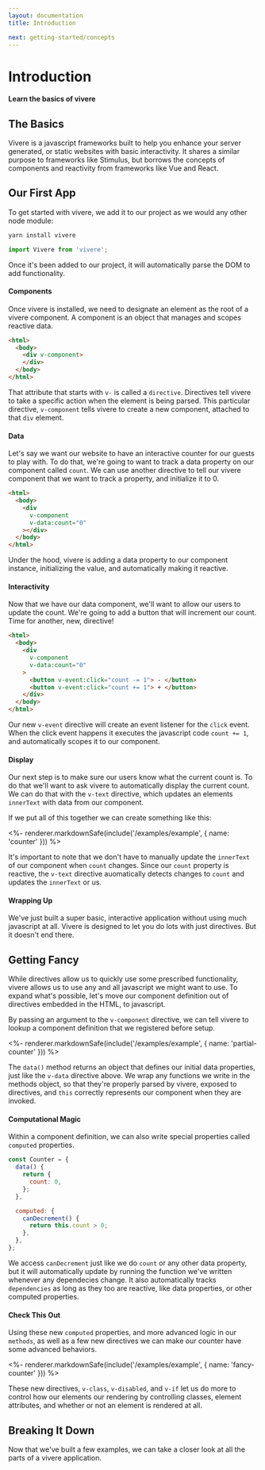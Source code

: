 ```yaml
---
layout: documentation
title: Introduction

next: getting-started/concepts
---
```


# Introduction

#### Learn the basics of vivere

## The Basics

Vivere is a javascript frameworks built to help you enhance your server generated, or static websites with basic interactivity. It shares a similar purpose to frameworks like Stimulus, but borrows the concepts of components and reactivity from frameworks like Vue and React.

## Our First App

To get started with vivere, we add it to our project as we would any other node module:

```bash
yarn install vivere
```

```js
import Vivere from 'vivere';
```

Once it's been added to our project, it will automatically parse the DOM to add functionality.

#### Components

Once vivere is installed, we need to designate an element as the root of a vivere component. A component is an object that manages and scopes reactive data.

```html
<html>
  <body>
    <div v-component>
    </div>
  </body>
</html>
```

That attribute that starts with `v-` is called a `directive`. Directives tell vivere to take a specific action when the element is being parsed. This particular directive, `v-component` tells vivere to create a new component, attached to that `div` element.

#### Data

Let's say we want our website to have an interactive counter for our guests to play with. To do that, we're going to want to track a data property on our component called `count`. We can use another directive to tell our vivere component that we want to track a property, and initialize it to 0.

```html
<html>
  <body>
    <div
      v-component
      v-data:count="0"
    ></div>
  </body>
</html>
```

Under the hood, vivere is adding a data property to our component instance, initializing the value, and automatically making it reactive.

#### Interactivity

Now that we have our data component, we'll want to allow our users to update the count. We're going to add a button that will increment our count. Time for another, new, directive!

```html
<html>
  <body>
    <div
      v-component
      v-data:count="0"
    >
      <button v-event:click="count -= 1"> - </button>
      <button v-event:click="count += 1"> + </button>
    </div>
  </body>
</html>
```

Our new `v-event` directive will create an event listener for the `click` event. When the click event happens it executes the javascript code `count += 1`, and automatically scopes it to our component.

#### Display

Our next step is to make sure our users know what the current count is. To do that we'll want to ask vivere to automatically display the current count. We can do that with the `v-text` directive, which updates an elements `innerText` with data from our component.

If we put all of this together we can create something like this:

<%- renderer.markdownSafe(include('/examples/example', { name: 'counter' })) %>

It's important to note that we don't have to manually update the `innerText` of our component when `count` changes. Since our `count` property is reactive, the `v-text` directive auomatically detects changes to `count` and updates the `innerText` or us.

#### Wrapping Up

We've just built a super basic, interactive application without using much javascript at all. Vivere is designed to let you do lots with just directives. But it doesn't end there.

## Getting Fancy

While directives allow us to quickly use some prescribed functionality, vivere allows us to use any and all javascript we might want to use. To expand what's possible, let's move our component definition out of directives embedded in the HTML, to javascript.

By passing an argument to the `v-component` directive, we can tell vivere to lookup a component definition that we registered before setup.

<%- renderer.markdownSafe(include('/examples/example', { name: 'partial-counter' })) %>

The `data()` method returns an object that defines our initial data properties, just like the `v-data` directive above. We wrap any functions we write in the methods object, so that they're properly parsed by vivere, exposed to directives, and `this` correctly represents our component when they are invoked.

#### Computational Magic

Within a component definition, we can also write special properties called `computed` properties.

```js
const Counter = {
  data() {
    return {
      count: 0,
    };
  },

  computed: {
    canDecrement() {
      return this.count > 0;
    },
  },
};
```

We access `canDecrement` just like we do `count` or any other data property, but it will automatically update by running the function we've written whenever any dependecies change. It also automatically tracks `dependencies` as long as they too are reactive, like data properties, or other computed properties.

#### Check This Out

Using these new `computed` properties, and more advanced logic in our `methods`, as well as a few new directives we can make our counter have some advanced behaviors.

<%- renderer.markdownSafe(include('/examples/example', { name: 'fancy-counter' })) %>

These new directives, `v-class`, `v-disabled`, and `v-if` let us do more to control how our elements our rendering by controlling classes, element attributes, and whether or not an element is rendered at all.

## Breaking It Down

Now that we've built a few examples, we can take a closer look at all the parts of a vivere application.


